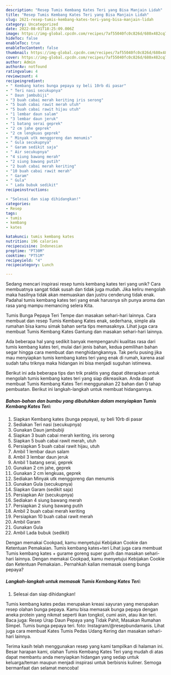 ```yaml
---
description: "Resep Tumis Kembang Kates Teri yang Bisa Manjain Lidah"
title: "Resep Tumis Kembang Kates Teri yang Bisa Manjain Lidah"
slug: 2621-resep-tumis-kembang-kates-teri-yang-bisa-manjain-lidah
category: Uncategorized
date: 2022-08-01T18:25:09.006Z
image: https://img-global.cpcdn.com/recipes/7af55040fc0c826d/680x482cq70/tumis-kembang-kates-teri-foto-resep-utama.jpg
hideToc: false
enableToc: true
enableTocContent: false
thumbnail: https://img-global.cpcdn.com/recipes/7af55040fc0c826d/680x482cq70/tumis-kembang-kates-teri-foto-resep-utama.jpg
cover: https://img-global.cpcdn.com/recipes/7af55040fc0c826d/680x482cq70/tumis-kembang-kates-teri-foto-resep-utama.jpg
author: Admin
authorAv: notfound
ratingvalue: 4
reviewcount: 4
recipeingredient:
- " Kembang kates bunga pepaya sy beli 10rb di pasar"
- " Teri nasi secukupnya"
- " Daun jambubiji"
- "3 buah cabai merah keriting iris serong"
- "5 buah cabai rawit merah utuh"
- "5 buah cabai rawit hijau utuh"
- "1 lembar daun salam"
- "3 lembar daun jeruk"
- "1 batang serai geprek"
- "2 cm jahe geprek"
- "2 cm lengkuas geprek"
- " Minyak utk menggoreng dan menumis"
- " Gula secukupnya"
- " Garam sedikit saja"
- " Air secukupnya"
- "4 siung bawang merah"
- "2 siung bawang putih"
- "2 buah cabai merah keriting"
- "10 buah cabai rawit merah"
- " Garam"
- " Gula"
- " Lada bubuk sedikit"
recipeinstructions:

- "Selesai dan siap dihidangkan!"
categories:
- Resep
tags:
- tumis
- kembang
- kates

katakunci: tumis kembang kates 
nutrition: 196 calories
recipecuisine: Indonesian
preptime: "PT30M"
cooktime: "PT51M"
recipeyield: "4"
recipecategory: Lunch

---
```





Sedang mencari inspirasi resep tumis kembang kates teri yang unik? Cara membuatnya sangat tidak susah dan tidak juga mudah. Jika keliru mengolah maka hasilnya tidak akan memuaskan dan justru cenderung tidak enak. Padahal tumis kembang kates teri yang enak harusnya sih punya aroma dan rasa yang mampu memancing selera Kita.





Tumis Bunga Pepaya Teri Tempe dan masakan sehari-hari lainnya. Cara membuat dan resep Tumis Kembang Kates enak, sederhana, simple ala rumahan bisa kamu simak bahan serta tips memasaknya. Lihat juga cara membuat Tumis Kembang Kates Gantung dan masakan sehari-hari lainnya.

Ada beberapa hal yang sedikit banyak mempengaruhi kualitas rasa dari tumis kembang kates teri, mulai dari jenis bahan, kedua pemilihan bahan segar hingga cara membuat dan menghidangkannya. Tak perlu pusing jika mau menyiapkan tumis kembang kates teri yang enak di rumah, karena asal sudah tahu triknya maka hidangan ini bisa menjadi suguhan istimewa.






Berikut ini ada beberapa tips dan trik praktis yang dapat diterapkan untuk mengolah tumis kembang kates teri yang siap dikreasikan. Anda dapat membuat Tumis Kembang Kates Teri menggunakan 22 bahan dan 0 tahap pembuatan. Berikut ini langkah-langkah untuk membuat hidangannya.

<!--inarticleads1-->

##### Bahan-bahan dan bumbu yang dibutuhkan dalam menyiapkan Tumis Kembang Kates Teri:

1. Siapkan  Kembang kates (bunga pepaya), sy beli 10rb di pasar
1. Sediakan  Teri nasi (secukupnya)
1. Gunakan  Daun jambubiji
1. Siapkan 3 buah cabai merah keriting, iris serong
1. Siapkan 5 buah cabai rawit merah, utuh
1. Persiapkan 5 buah cabai rawit hijau, utuh
1. Ambil 1 lembar daun salam
1. Ambil 3 lembar daun jeruk
1. Ambil 1 batang serai, geprek
1. Gunakan 2 cm jahe, geprek
1. Gunakan 2 cm lengkuas, geprek
1. Sediakan  Minyak utk menggoreng dan menumis
1. Gunakan  Gula (secukupnya)
1. Siapkan  Garam (sedikit saja)
1. Persiapkan  Air (secukupnya)
1. Sediakan 4 siung bawang merah
1. Persiapkan 2 siung bawang putih
1. Ambil 2 buah cabai merah keriting
1. Persiapkan 10 buah cabai rawit merah
1. Ambil  Garam
1. Gunakan  Gula
1. Ambil  Lada bubuk (sedikit)


Dengan memakai Cookpad, kamu menyetujui Kebijakan Cookie dan Ketentuan Pemakaian. Tumis kembang kates+teri Lihat juga cara membuat Tumis kembang kates + gurame goreng super gurih dan masakan sehari-hari lainnya. Dengan memakai Cookpad, kamu menyetujui Kebijakan Cookie dan Ketentuan Pemakaian.. Pernahkah kalian memasak oseng bunga pepaya? 

<!--inarticleads2-->

##### Langkah-langkah untuk memasak Tumis Kembang Kates Teri:


1. Selesai dan siap dihidangkan!

Tumis kembang kates pedas merupakan kreasi sayuran yang merupakan resep olahan bunga pepaya. Kamu bisa memasak bunga pepaya dengan aneka protein yang nikmat seperti ikan tongkol, cumi asin, atau ikan teri. Baca juga: Resep Urap Daun Pepaya yang Tidak Pahit, Masakan Rumahan Simpel. Tumis bunga pepaya teri. foto: Instagram/@resepbundamanis. Lihat juga cara membuat Kates Tumis Pedas Udang Kering dan masakan sehari-hari lainnya. 

Terima kasih telah menggunakan resep yang kami tampilkan di halaman ini. Besar harapan kami, olahan Tumis Kembang Kates Teri yang mudah di atas dapat membantu anda menyiapkan hidangan yang sedap untuk keluarga/teman maupun menjadi inspirasi untuk berbisnis kuliner. Semoga bermanfaat dan selamat mencoba!
